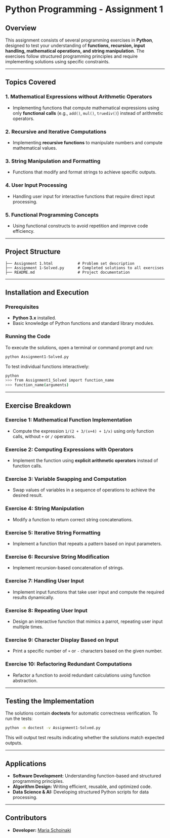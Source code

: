 # **Python Programming - Assignment 1**

## **Overview**
This assignment consists of several programming exercises in **Python**, designed to test your understanding of **functions, recursion, input handling, mathematical operations, and string manipulation**. The exercises follow structured programming principles and require implementing solutions using specific constraints.

---

## **Topics Covered**
### **1. Mathematical Expressions without Arithmetic Operators**
- Implementing functions that compute mathematical expressions using only **functional calls** (e.g., `add()`, `mul()`, `truediv()`) instead of arithmetic operators.

### **2. Recursive and Iterative Computations**
- Implementing **recursive functions** to manipulate numbers and compute mathematical values.

### **3. String Manipulation and Formatting**
- Functions that modify and format strings to achieve specific outputs.

### **4. User Input Processing**
- Handling user input for interactive functions that require direct input processing.

### **5. Functional Programming Concepts**
- Using functional constructs to avoid repetition and improve code efficiency.

---

## **Project Structure**
```
├── Assignment 1.html           # Problem set description
├── Assignment 1-Solved.py      # Completed solutions to all exercises
├── README.md                   # Project documentation
```

---

## **Installation and Execution**
### **Prerequisites**
- **Python 3.x** installed.
- Basic knowledge of Python functions and standard library modules.

### **Running the Code**
To execute the solutions, open a terminal or command prompt and run:
```sh
python Assignment1-Solved.py
```

To test individual functions interactively:
```sh
python
>>> from Assignment1_Solved import function_name
>>> function_name(arguments)
```

---

## **Exercise Breakdown**
### **Exercise 1: Mathematical Function Implementation**
- Compute the expression `1/(2 + 3/(x+4) + 1/x)` using only function calls, without `+` or `/` operators.

### **Exercise 2: Computing Expressions with Operators**
- Implement the function using **explicit arithmetic operators** instead of function calls.

### **Exercise 3: Variable Swapping and Computation**
- Swap values of variables in a sequence of operations to achieve the desired result.

### **Exercise 4: String Manipulation**
- Modify a function to return correct string concatenations.

### **Exercise 5: Iterative String Formatting**
- Implement a function that repeats a pattern based on input parameters.

### **Exercise 6: Recursive String Modification**
- Implement recursion-based concatenation of strings.

### **Exercise 7: Handling User Input**
- Implement input functions that take user input and compute the required results dynamically.

### **Exercise 8: Repeating User Input**
- Design an interactive function that mimics a parrot, repeating user input multiple times.

### **Exercise 9: Character Display Based on Input**
- Print a specific number of `+` or `-` characters based on the given number.

### **Exercise 10: Refactoring Redundant Computations**
- Refactor a function to avoid redundant calculations using function abstraction.

---

## **Testing the Implementation**
The solutions contain **doctests** for automatic correctness verification. To run the tests:
```sh
python -m doctest -v Assignment1-Solved.py
```
This will output test results indicating whether the solutions match expected outputs.

---

## **Applications**
- **Software Development:** Understanding function-based and structured programming principles.
- **Algorithm Design:** Writing efficient, reusable, and optimized code.
- **Data Science & AI:** Developing structured Python scripts for data processing.

---

## Contributors
- **Developer:** [Maria Schoinaki](https://github.com/MariaSchoinaki)